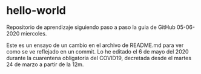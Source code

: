# hello-world
Repositorio de aprendizaje siguiendo paso a paso la guia de GitHub 05-06-2020 miercoles.

Este es un ensayo de un cambio en el archivo de README.md para ver como se ve reflejado en un commit.
Lo he editado el 6 de mayo del 2020 durante la cuarentena obligatoria del COVID19, decretada desde el martes 24 de marzo a partir de la 12m.
